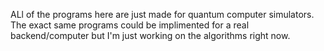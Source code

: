 ALl of the programs here are just made for quantum computer simulators. The exact same programs could be implimented for a real backend/computer but I'm just working on the algorithms right now. 
